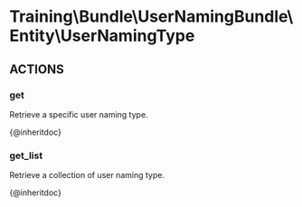 # Training\Bundle\UserNamingBundle\Entity\UserNamingType

## ACTIONS  

### get

Retrieve a specific user naming type.

{@inheritdoc}

### get_list

Retrieve a collection of user naming type.

{@inheritdoc}